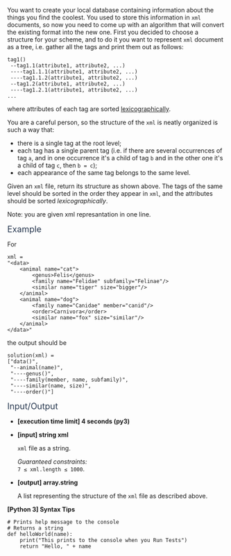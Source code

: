 <p>You want to create your local database containing information about the things you find the coolest. You used to store this information in <code>xml</code> documents, so now you need to come up with an algorithm that will convert the existing format into the new one. First you decided to choose a structure for your scheme, and to do it you want to represent <code>xml</code> document as a tree, i.e. gather all the tags and print them out as follows:</p>
<pre><code>tag1()
 --tag1.1(attribute1, attribute2, ...)
 ----tag1.1.1(attribute1, attribute2, ...)
 ----tag1.1.2(attribute1, attribute2, ...)
 --tag1.2(attribute1, attribute2, ...)
 ----tag1.2.1(attribute1, attribute2, ...)
...
</code></pre>
<p>where attributes of each tag are sorted <a href="keyword://lexicographical-order-for-strings" target="_blank">lexicographically</a>.</p>
<p>You are a careful person, so the structure of the <code>xml</code> is neatly organized is such a way that:</p>
<ul>
<li>there is a single tag at the root level;</li>
<li>each tag has a single parent tag (i.e. if there are several occurrences of tag <code>a</code>, and in one occurrence it's a child of tag <code>b</code> and in the other one it's a child of tag <code>c</code>, then <code>b = c</code>);</li>
<li>each appearance of the same tag belongs to the same level.</li>
</ul>
<p>Given an <code>xml</code> file, return its structure as shown above. The tags of the same level should be sorted in the order they appear in <code>xml</code>, and the attributes should be sorted <em>lexicographically</em>.</p>
<p>Note: you are given xml represantation in one line.</p>
<p><span class="markdown--header" style="color:#2b3b52;font-size:1.4em">Example</span></p>
<p>For</p>
<pre><code>xml =
"&lt;data&gt;
    &lt;animal name="cat"&gt;
    	&lt;genus&gt;Felis&lt;/genus&gt;
        &lt;family name="Felidae" subfamily="Felinae"/&gt;
        &lt;similar name="tiger" size="bigger"/&gt;
    &lt;/animal&gt;
    &lt;animal name="dog"&gt;
        &lt;family name="Canidae" member="canid"/&gt;
        &lt;order&gt;Carnivora&lt;/order&gt;
        &lt;similar name="fox" size="similar"/&gt;
    &lt;/animal&gt;
&lt;/data&gt;"
</code></pre>
<p>the output should be</p>
<pre><code>solution(xml) =
["data()",
 "--animal(name)",
 "----genus()",
 "----family(member, name, subfamily)",
 "----similar(name, size)",
 "----order()"]
</code></pre>
<p><span class="markdown--header" style="color:#2b3b52;font-size:1.4em">Input/Output</span></p>
<ul>
<li>
<p><strong>[execution time limit] 4 seconds (py3)</strong></p>
</li>
<li>
<p><strong>[input] string xml</strong></p>
<p><code>xml</code> file as a string.</p>
<p><em>Guaranteed constraints:</em><br />
<code>7 ≤ xml.length ≤ 1000</code>.</p>
</li>
<li>
<p><strong>[output] array.string</strong></p>
<p>A list representing the structure of the <code>xml</code> file as described above.</p>
</li>
</ul>
<p><strong>[Python 3] Syntax Tips</strong></p>
<pre><code class="language-python"><span class="hljs-comment"># Prints help message to the console</span>
<span class="hljs-comment"># Returns a string</span>
<span class="hljs-keyword">def</span> <span class="hljs-title function_">helloWorld</span>(<span class="hljs-params">name</span>):
    <span class="hljs-built_in">print</span>(<span class="hljs-string">"This prints to the console when you Run Tests"</span>)
    <span class="hljs-keyword">return</span> <span class="hljs-string">"Hello, "</span> + name

</code></pre>
